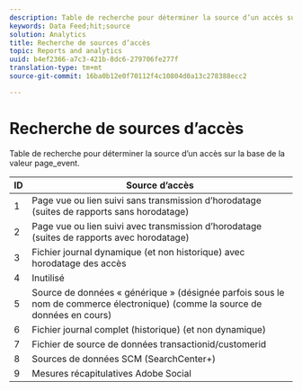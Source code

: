 ```yaml
---
description: Table de recherche pour déterminer la source d’un accès sur la base de la valeur page_event.
keywords: Data Feed;hit;source
solution: Analytics
title: Recherche de sources d’accès
topic: Reports and analytics
uuid: b4ef2366-a7c3-421b-8dc6-279706fe277f
translation-type: tm+mt
source-git-commit: 16ba0b12e0f70112f4c10804d0a13c278388ecc2

---
```



# Recherche de sources d’accès

Table de recherche pour déterminer la source d’un accès sur la base de la valeur page_event.

| ID | Source d’accès |
|---|---|
| 1 | Page vue ou lien suivi sans transmission d’horodatage (suites de rapports sans horodatage) |
| 2 | Page vue ou lien suivi avec transmission d’horodatage (suites de rapports avec horodatage) |
| 3 | Fichier journal dynamique (et non historique) avec horodatage des accès |
| 4 | Inutilisé |
| 5 | Source de données « générique » (désignée parfois sous le nom de commerce électronique) (comme la source de données en cours) |
| 6 | Fichier journal complet (historique) (et non dynamique) |
| 7 | Fichier de source de données transactionid/customerid |
| 8 | Sources de données SCM (SearchCenter+) |
| 9 | Mesures récapitulatives Adobe Social |

